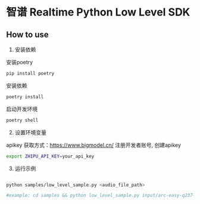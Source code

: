 # 智谱 Realtime Python Low Level SDK

## How to use

1. 安装依赖

安装poetry

```bash
pip install poetry
```

安装依赖

```bash
poetry install
```

启动开发环境

```bash
poetry shell
```

2. 设置环境变量

apikey 获取方式：https://www.bigmodel.cn/ 
注册开发者账号, 创建apikey

```bash
export ZHIPU_API_KEY=your_api_key
```

3. 运行示例

```bash

python samples/low_level_sample.py <audio_file_path>

#example: cd samples && python low_level_sample.py input/arc-easy-q237-tts.wav
```
